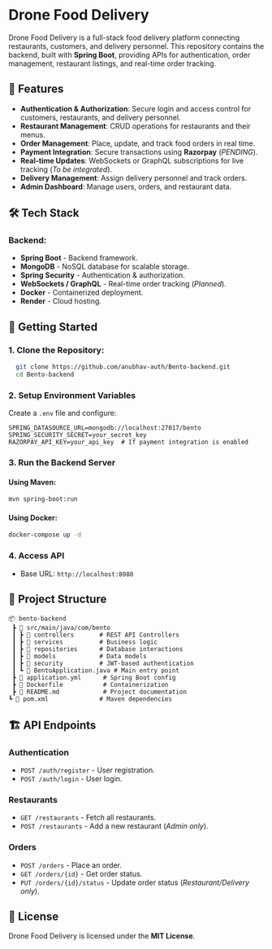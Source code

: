 # Drone Food Delivery

Drone Food Delivery is a full-stack food delivery platform connecting restaurants, customers, and delivery personnel. This repository contains the backend, built with **Spring Boot**, providing APIs for authentication, order management, restaurant listings, and real-time order tracking.

## 🚀 Features
- **Authentication & Authorization**: Secure login and access control for customers, restaurants, and delivery personnel.
- **Restaurant Management**: CRUD operations for restaurants and their menus.
- **Order Management**: Place, update, and track food orders in real time.
- **Payment Integration**: Secure transactions using **Razorpay** (*PENDING*).
- **Real-time Updates**: WebSockets or GraphQL subscriptions for live tracking (*To be integrated*).
- **Delivery Management**: Assign delivery personnel and track orders.
- **Admin Dashboard**: Manage users, orders, and restaurant data.

## 🛠️ Tech Stack
### Backend:
- **Spring Boot** - Backend framework.
- **MongoDB** - NoSQL database for scalable storage.
- **Spring Security** - Authentication & authorization.
- **WebSockets / GraphQL** - Real-time order tracking (*Planned*).
- **Docker** - Containerized deployment.
- **Render** - Cloud hosting.

## 🔧 Getting Started
### 1. Clone the Repository:
```sh
  git clone https://github.com/anubhav-auth/Bento-backend.git
  cd Bento-backend
```

### 2. Setup Environment Variables
Create a `.env` file and configure:
```env
SPRING_DATASOURCE_URL=mongodb://localhost:27017/bento
SPRING_SECURITY_SECRET=your_secret_key
RAZORPAY_API_KEY=your_api_key  # If payment integration is enabled
```

### 3. Run the Backend Server
#### Using Maven:
```sh
mvn spring-boot:run
```
#### Using Docker:
```sh
docker-compose up -d
```

### 4. Access API
- Base URL: `http://localhost:8080`

## 📂 Project Structure
```
📦 bento-backend
 ┣ 📂 src/main/java/com/bento
 ┃ ┣ 📂 controllers       # REST API Controllers
 ┃ ┣ 📂 services          # Business logic
 ┃ ┣ 📂 repositories      # Database interactions
 ┃ ┣ 📂 models            # Data models
 ┃ ┣ 📂 security          # JWT-based authentication
 ┃ ┗ 📜 BentoApplication.java # Main entry point
 ┣ 📜 application.yml      # Spring Boot config
 ┣ 📜 Dockerfile           # Containerization
 ┣ 📜 README.md            # Project documentation
┗ 📜 pom.xml              # Maven dependencies
```

## 🏗️ API Endpoints
### Authentication
- `POST /auth/register` - User registration.
- `POST /auth/login` - User login.

### Restaurants
- `GET /restaurants` - Fetch all restaurants.
- `POST /restaurants` - Add a new restaurant (*Admin only*).

### Orders
- `POST /orders` - Place an order.
- `GET /orders/{id}` - Get order status.
- `PUT /orders/{id}/status` - Update order status (*Restaurant/Delivery only*).


## 📜 License
Drone Food Delivery is licensed under the **MIT License**.


